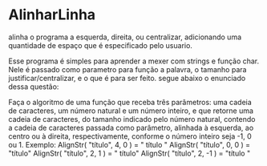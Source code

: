 # AlinharLinha
alinha o programa a esquerda, direita, ou centralizar, adicionando uma quantidade de espaço que é especificado pelo usuario.


Esse programa é simples para aprender a mexer com strings e função char.
Nele é passado como parametro para função a palavra, o tamanho para justificar/centralizar, e o que é para ser feito.
segue abaixo o enunciado dessa questão:


Faça o algoritmo de uma função que receba três parâmetros: uma cadeia de caracteres,
um número natural e um número inteiro, e que retorne uma cadeia de caracteres, do
tamanho indicado pelo número natural, contendo a cadeia de caracteres passada como
parâmetro, alinhada à esquerda, ao centro ou à direita, respectivamente, conforme o
número inteiro seja -1, 0 ou 1.
Exemplo:
AlignStr( "título", 4, 0 ) = "  título  "
AlignStr( "título", 0, 0 ) = "título"
AlignStr( "título", 2, 1 ) = "  título"
AlignStr( "título", 2, -1 ) = "título  "
